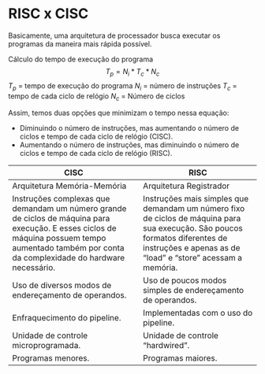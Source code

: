 # RISC x CISC

Basicamente, uma arquitetura de processador busca executar os programas da maneira mais rápida possível.

Cálculo do tempo de execução do programa
$$
T_p = N_i * T_c * N_c 
$$
$T_p$ = tempo de execução do programa 
$N_i$ = número de instruções
$T_c$ = tempo de cada ciclo de relógio 
$N_c$ = Número de ciclos

Assim, temos duas opções que minimizam o tempo nessa equação: 

- Diminuindo o número de instruções, mas aumentando o número de ciclos e tempo de cada ciclo de relógio (CISC).
- Aumentando o número de instruções, mas diminuindo o número de ciclos e tempo de cada ciclo de relógio (RISC).

| **CISC** | **RISC** |
| --- | --- |
| Arquitetura Memória-Memória | Arquitetura Registrador |
| Instruções complexas que demandam um número grande de ciclos de máquina para execução. E esses ciclos de máquina possuem tempo aumentado também por conta da complexidade do hardware necessário. | Instruções mais simples que demandam um número fixo de ciclos de máquina para sua execução. São poucos formatos diferentes de instruções e apenas as de “load” e “store” acessam a memória. |
| Uso de diversos modos de endereçamento de operandos. | Uso de poucos modos simples de endereçamento de operandos. |
| Enfraquecimento do pipeline. | Implementadas com o uso do pipeline. |
| Unidade de controle microprogramada. | Unidade de controle “hardwired”. |
| Programas menores. | Programas maiores. |